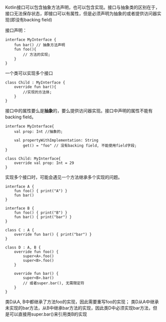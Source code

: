 Kotlin接口可以包含抽象方法声明，也可以包含实现。接口与抽象类的区别在于，接口无法保存状态，即接口可以有属性，但是必须声明为抽象的或者提供访问器实现(即没有backing field)

接口声明：
```
interface MyInterface {
    fun bar() // 抽象方法声明
    fun foo(){
        // 方法的实现;
    }
}
```

一个类可以实现多个接口
```
class Child : MyInterface {
    override fun bar(){
        //实现的方法体;
    }
}
```

接口中的属性要么是**抽象**的，要么提供访问器实现。接口中声明的属性不能有backing field。
```
interface MyInterface{
    val prop: Int //抽象的;

    val propertyWithImplementation: String
        get() = "foo" // 没有backing field, 不能使用field字段;
}

class Child: MyInterface{
    override val prop: Int = 29
}
```

实现多个接口时，可能会遇见一个方法继承多个实现的问题。
```
interface A {
    fun foo() { print("A") }
    fun bar()
}

interface B {
    fun foo() { print("B") }
    fun bar() { print("bar") }
}

class C : A {
    override fun bar() { print("bar") }
}

class D : A, B {
    override fun foo() {
        super<A>.foo()
        super<B>.foo()
    }

    override fun bar() {
        super<B>.bar()
        // 或者super.bar(), 无需限定符
    }
}
```
类D从A, B中都继承了方法foo的实现，因此需要重写foo的实现；
类D从A中继承未实现的bar方法，从B中继承bar方法的实现，因此类D中必须实现bar方法，但是可以直接用super.bar()来引用类B的实现
